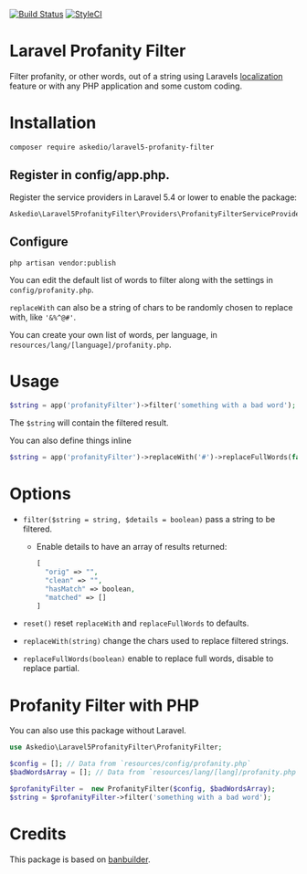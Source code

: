 [![Build Status](https://travis-ci.org/Askedio/Laravel5-Profanity-Filter.svg?branch=master)](https://travis-ci.org/Askedio/Laravel5-Profanity-Filter)
[![StyleCI](https://styleci.io/repos/74531615/shield?branch=master)](https://styleci.io/repos/74531615)

# Laravel Profanity Filter
Filter profanity, or other words, out of a string using Laravels [localization](https://laravel.com/docs/5.6/localization) feature or with any PHP application and some custom coding.

# Installation
```
composer require askedio/laravel5-profanity-filter
```

## Register in config/app.php.
Register the service providers in Laravel 5.4 or lower to enable the package:
```
Askedio\Laravel5ProfanityFilter\Providers\ProfanityFilterServiceProvider::class,
```

## Configure
```
php artisan vendor:publish
```

You can edit the default list of words to filter along with the settings in `config/profanity.php`.

`replaceWith` can also be a string of chars to be randomly chosen to replace with, like `'&%^@#'`.

You can create your own list of words, per language, in `resources/lang/[language]/profanity.php`.


# Usage
```php
$string = app('profanityFilter')->filter('something with a bad word');
```
The `$string` will contain the filtered result.

You can also define things inline
```php
$string = app('profanityFilter')->replaceWith('#')->replaceFullWords(false)->filter('something with a bad word'));
```

# Options
* `filter($string = string, $details = boolean)` pass a string to be filtered.

  * Enable details to have an array of results returned:
    ```php
    [
      "orig" => "",
      "clean" => "",
      "hasMatch" => boolean,
      "matched" => []
    ]
    ```
* `reset()` reset `replaceWith` and `replaceFullWords` to defaults.
* `replaceWith(string)` change the chars used to replace filtered strings.
* `replaceFullWords(boolean)` enable to replace full words, disable to replace partial.


# Profanity Filter with PHP
You can also use this package without Laravel.

```php
use Askedio\Laravel5ProfanityFilter\ProfanityFilter;

$config = []; // Data from `resources/config/profanity.php`
$badWordsArray = []; // Data from `resources/lang/[lang]/profanity.php`

$profanityFilter =  new ProfanityFilter($config, $badWordsArray);
$string = $profanityFilter->filter('something with a bad word');
```



# Credits
This package is based on [banbuilder](https://github.com/snipe/banbuilder).
